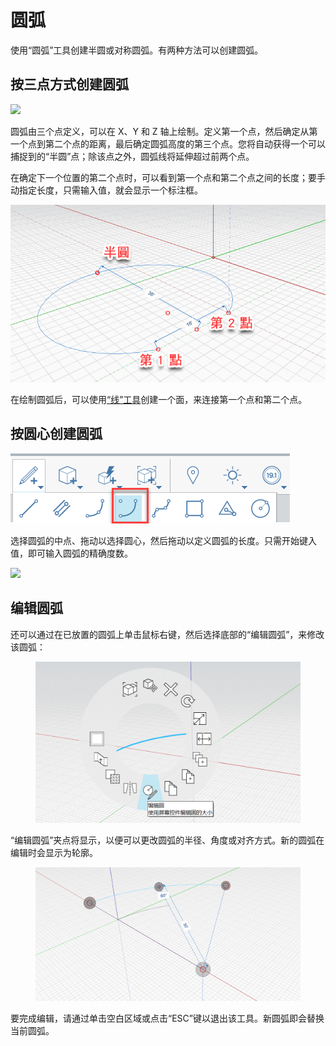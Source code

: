 # 圆弧

使用“圆弧”工具创建半圆或对称圆弧。有两种方法可以创建圆弧。

## 按三点方式创建圆弧

![](../.gitbook/assets/arc\_three\_pts.png)

圆弧由三个点定义，可以在 X、Y 和 Z 轴上绘制。定义第一个点，然后确定从第一个点到第二个点的距离，最后确定圆弧高度的第三个点。您将自动获得一个可以捕捉到的“半圆”点；除该点之外，圆弧线将延伸超过前两个点。

在确定下一个位置的第二个点时，可以看到第一个点和第二个点之间的长度；要手动指定长度，只需输入值，就会显示一个标注框。

![](../.gitbook/assets/arc-by-three-pts.png)

在绘制圆弧后，可以使用[“线”工具](line-tool.md)创建一个面，来连接第一个点和第二个点。

## 按圆心创建圆弧

![](<../.gitbook/assets/arc-by-center (1).png>)

选择圆弧的中点、拖动以选择圆心，然后拖动以定义圆弧的长度。只需开始键入值，即可输入圆弧的精确度数。

![](../.gitbook/assets/arc\_circle\_demo.gif)

## 编辑圆弧

还可以通过在已放置的圆弧上单击鼠标右键，然后选择底部的“编辑圆弧”，来修改该圆弧：

<figure><img src="../.gitbook/assets/image (12).png" alt=""><figcaption></figcaption></figure>

“编辑圆弧”夹点将显示，以便可以更改圆弧的半径、角度或对齐方式。新的圆弧在编辑时会显示为轮廓。

<figure><img src="../.gitbook/assets/image (11).png" alt=""><figcaption></figcaption></figure>

要完成编辑，请通过单击空白区域或点击“ESC”键以退出该工具。新圆弧即会替换当前圆弧。
